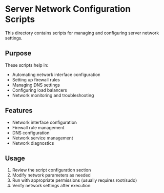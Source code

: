 # Server Network Configuration Scripts

This directory contains scripts for managing and configuring server network settings.

## Purpose

These scripts help in:
- Automating network interface configuration
- Setting up firewall rules
- Managing DNS settings
- Configuring load balancers
- Network monitoring and troubleshooting

## Features

- Network interface configuration
- Firewall rule management
- DNS configuration
- Network service management
- Network diagnostics

## Usage

1. Review the script configuration section
2. Modify network parameters as needed
3. Run with appropriate permissions (usually requires root/sudo)
4. Verify network settings after execution
